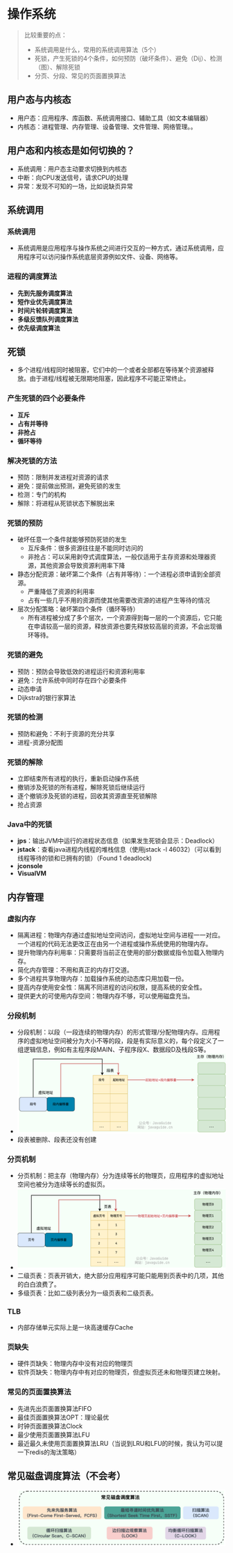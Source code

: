 # 操作系统

> 比较重要的点：
>
> * 系统调用是什么，常用的系统调用算法（5个）
> * 死锁，产生死锁的4个条件，如何预防（破坏条件）、避免（Dij）、检测（图）、解除死锁
> * 分页、分段、常见的页面置换算法

## 用户态与内核态

* 用户态：应用程序、库函数、系统调用接口、辅助工具（如文本编辑器）
* 内核态：进程管理、内存管理、设备管理、文件管理、网络管理。。

## 用户态和内核态是如何切换的？

* 系统调用：用户态主动要求切换到内核态
* 中断：向CPU发送信号，请求CPU的处理
* 异常：发现不可知的一场，比如说缺页异常

## 系统调用

### 系统调用

* 系统调用是应用程序与操作系统之间进行交互的一种方式，通过系统调用，应用程序可以访问操作系统底层资源例如文件、设备、网络等。

### 进程的调度算法

* **先到先服务调度算法**
* **短作业优先调度算法**
* **时间片轮转调度算法**
* **多级反馈队列调度算法**
* **优先级调度算法**

## 死锁

* 多个进程/线程同时被阻塞，它们中的一个或者全部都在等待某个资源被释放。由于进程/线程被无限期地阻塞，因此程序不可能正常终止。

### 产生死锁的四个必要条件

* **互斥**
* **占有并等待**
* **非抢占**
* **循环等待**

### 解决死锁的方法

* 预防：限制并发进程对资源的请求
* 避免：提前做出预测，避免死锁的发生
* 检测：专门的机构
* 解除：将进程从死锁状态下解脱出来

### 死锁的预防

* 破坏任意一个条件就能够预防死锁的发生
  * 互斥条件：很多资源往往是不能同时访问的
  * 非抢占：可以采用剥夺式调度算法，一般仅适用于主存资源和处理器资源，其他资源会导致资源利用率下降
* 静态分配资源：破坏第二个条件（占有并等待）：一个进程必须申请到全部资源。
  * 严重降低了资源的利用率
  * 占有一些几乎不用的资源而使其他需要改资源的进程产生等待的情况
* 层次分配策略：破坏第四个条件（循环等待）
  * 所有进程被分成了多个层次，一个资源得到每一层的一个资源后，它只能在申请较高一层的资源，释放资源也要先释放较高层的资源，不会出现循环等待。

### 死锁的避免

* 预防：预防会导致低效的进程运行和资源利用率
* 避免：允许系统中同时存在四个必要条件
* 动态申请
* Dijkstra的银行家算法

### 死锁的检测

* 预防和避免：不利于资源的充分共享
* 进程-资源分配图

### 死锁的解除

* 立即结束所有进程的执行，重新启动操作系统
* 撤销涉及死锁的所有进程，解除死锁后继续运行
* 逐个撤销涉及死锁的进程，回收其资源直至死锁解除
* 抢占资源

### Java中的死锁

* **jps**：输出JVM中运行的进程状态信息（如果发生死锁会显示：Deadlock）
* **jstack**：查看java进程内线程的堆栈信息（使用jstack -l 46032）（可以看到线程等待的锁和已拥有的锁）（Found 1 deadlock)
* **jconsole**
* **VisualVM**

## 内存管理

### 虚拟内存

* 隔离进程：物理内存通过虚拟地址空间访问，虚拟地址空间与进程一一对应。一个进程的代码无法更改正在由另一个进程或操作系统使用的物理内存。
* 提升物理内存利用率：只需要将当前正在使用的部分数据或指令加载入物理内存。
* 简化内存管理：不用和真正的内存打交道。
* 多个进程共享物理内存：加载操作系统的动态库只用加载一份。
* 提高内存使用安全性：隔离不同进程的访问权限，提高系统的安全性。
* 提供更大的可使用内存空间：物理内存不够，可以使用磁盘充当。

### 分段机制

* 分段机制：以段（一段连续的物理内存）的形式管理/分配物理内存。应用程序的虚拟地址空间被分为大小不等的段，段是有实际意义的，每个段定义了一组逻辑信息，例如有主程序段MAIN、子程序段X、数据段D及栈段S等。
* ![alt text](assets/操作系统/image.png)
* 段表被删除、段表还没有创建

### 分页机制

* 分页机制：把主存（物理内存）分为连续等长的物理页，应用程序的虚拟地址空间也被分为连续等长的虚拟页。
* ![alt text](assets/操作系统/image-1.png)
* 二级页表：页表开销大，绝大部分应用程序可能只能用到页表中的几项，其他的白白浪费了。
* 多级页表：比如二级列表分为一级页表和二级页表。

### TLB

* 内部存储单元实际上是一块高速缓存Cache

### 页缺失

* 硬件页缺失：物理内存中没有对应的物理页
* 软件页缺失：物理内存中有对应的物理页，但虚拟页还未和物理页建立映射。

### 常见的页面置换算法

* 先进先出页面置换算法FIFO
* 最佳页面置换算法OPT：理论最优
* 时钟页面置换算法Clock
* 最少使用页面置换算法LFU
* 最近最久未使用页面置换算法LRU（当说到LRU和LFU的时候，我认为可以提一下redis的淘汰策略）

## 常见磁盘调度算法（不会考）

* ![alt text](assets/操作系统/image-2.png)